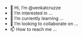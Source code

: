 - 👋 Hi, I’m @venkatcruzze
- 👀 I’m interested in ...
- 🌱 I’m currently learning ...
- 💞️ I’m looking to collaborate on ...
- 📫 How to reach me ...

<!---
venkatcruzze/venkatcruzze is a ✨ special ✨ repository because its `README.md` (this file) appears on your GitHub profile.
You can click the Preview link to take a look at your changes.
--->

